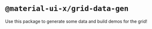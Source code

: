 # `@material-ui-x/grid-data-gen`

Use this package to generate some data and build demos for the grid!

